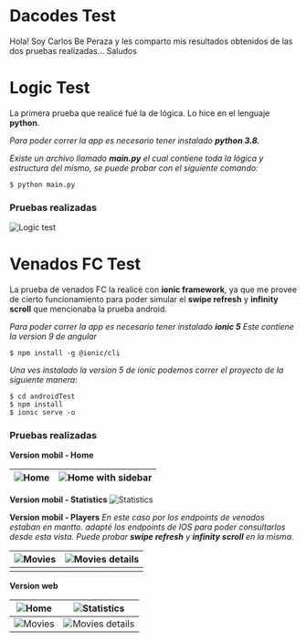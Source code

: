 # Dacodes Test

Hola! Soy Carlos Be Peraza y les comparto mis resultados obtenidos de las dos pruebas realizadas... Saludos 


# Logic Test

La primera prueba que realicé fué la de lógica. Lo hice en el lenguaje **python**.

*Para poder correr la app es necesario tener instalado* ***python 3.8.*** 

*Existe un archivo llamado **main.py** el cual contiene toda la lógica y estructura del mismo, se puede probar con el siguiente comando:*

    $ python main.py

### Pruebas realizadas

![Logic test](https://i.ibb.co/Tg5hnMk/Screen-Shot-2020-08-17-at-9-20-14-AM.png)


# Venados FC Test

La prueba de venados FC la realicé con **ionic framework**, ya que me provee de cierto funcionamiento para poder simular el **swipe refresh** y **infinity scroll** que mencionaba la prueba android.

*Para poder correr la app es necesario tener instalado* ***ionic 5*** 
*Este contiene la version 9 de angular*

    $ npm install -g @ionic/cli

*Una ves instalado la version 5 de ionic podemos correr el proyecto de la siguiente manera:*

    $ cd androidTest
    $ npm install
    $ ionic serve -o

### Pruebas realizadas
**Version mobil - Home** 

|![Home](https://i.ibb.co/dpZMLQ4/Screen-Shot-2020-08-17-at-9-56-06-AM.png)  | ![Home with sidebar](https://i.ibb.co/gFZc81Z/Screen-Shot-2020-08-17-at-9-56-21-AM.png) |
|--|--|

**Version mobil - Statistics** 
![Statistics](https://i.ibb.co/3YgFwmG/Screen-Shot-2020-08-17-at-9-56-31-AM.png)

**Version mobil - Players**
*En este caso por los endpoints de venados estaban en mantto. adapté los endpoints de IOS para poder consultarlos  desde esta vista. Puede probar **swipe refresh** y **infinity scroll** en la misma.*

| ![Movies](https://i.ibb.co/VxvxdpF/Screen-Shot-2020-08-17-at-9-56-44-AM.png) | ![Movies details](https://i.ibb.co/C9QpJcj/Screen-Shot-2020-08-17-at-9-56-55-AM.png) |
|--|--|
|  |  |

**Version web** 

| ![Home](https://i.ibb.co/svphQkn/Screen-Shot-2020-08-17-at-10-10-28-AM.png) | ![Statistics](https://i.ibb.co/dBpGV7s/Screen-Shot-2020-08-17-at-10-10-31-AM.png) |
|--|--|
| ![Movies](https://i.ibb.co/8MdBFcS/Screen-Shot-2020-08-17-at-10-10-34-AM.png) | ![Movies details](https://i.ibb.co/2nPBpH0/Screen-Shot-2020-08-17-at-10-10-55-AM.png) |

